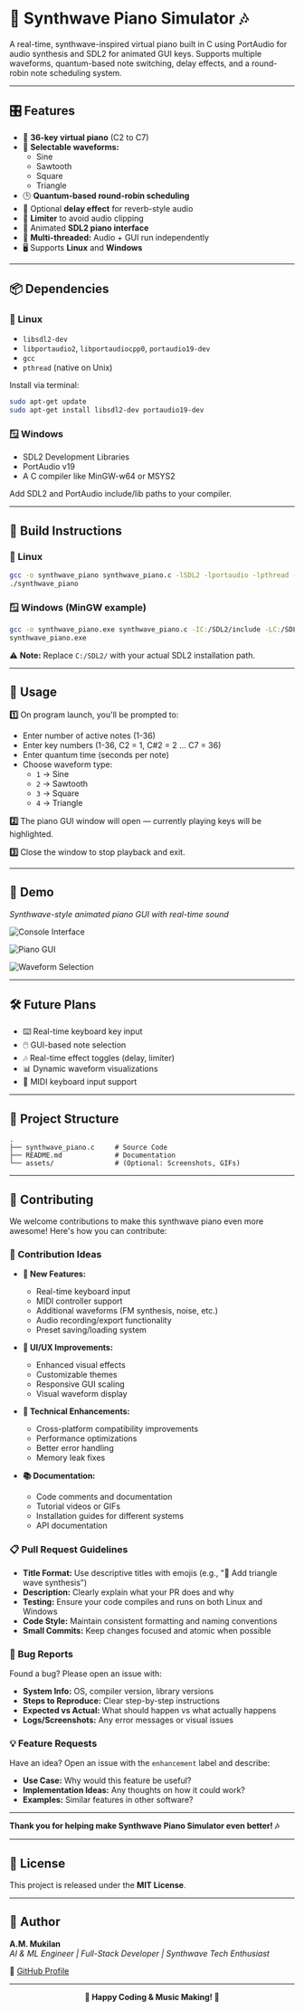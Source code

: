 # 🎹 Synthwave Piano Simulator 🎶


  A real-time, synthwave-inspired virtual piano built in C using PortAudio for audio synthesis and SDL2 for animated GUI keys.                                                                                   Supports multiple waveforms, quantum-based note switching, delay effects, and a round-robin note scheduling system.


---

## 🎛️ Features  

- 🎼 **36-key virtual piano** (C2 to C7)  
- 🎵 **Selectable waveforms:**
  - Sine  
  - Sawtooth  
  - Square  
  - Triangle  
- 🕒 **Quantum-based round-robin scheduling**  
- 🔂 Optional **delay effect** for reverb-style audio  
- 🚫 **Limiter** to avoid audio clipping  
- 🎹 Animated **SDL2 piano interface**
- 🧵 **Multi-threaded:** Audio + GUI run independently  
- 🖥️ Supports **Linux** and **Windows**

---

## 📦 Dependencies  

### 🐧 Linux  
- `libsdl2-dev`  
- `libportaudio2`, `libportaudiocpp0`, `portaudio19-dev`  
- `gcc`  
- `pthread` (native on Unix)

Install via terminal:
```bash
sudo apt-get update
sudo apt-get install libsdl2-dev portaudio19-dev
```

### 🪟 Windows
- SDL2 Development Libraries
- PortAudio v19
- A C compiler like MinGW-w64 or MSYS2

Add SDL2 and PortAudio include/lib paths to your compiler.

---

## 🔧 Build Instructions

### 🐧 Linux
```bash
gcc -o synthwave_piano synthwave_piano.c -lSDL2 -lportaudio -lpthread -lm
./synthwave_piano
```

### 🪟 Windows (MinGW example)
```bash
gcc -o synthwave_piano.exe synthwave_piano.c -IC:/SDL2/include -LC:/SDL2/lib -lmingw32 -lSDL2main -lSDL2 -lportaudio -lwinmm -lpthread -lm
synthwave_piano.exe
```

⚠️ **Note:** Replace `C:/SDL2/` with your actual SDL2 installation path.

---

## 📑 Usage

**1️⃣** On program launch, you'll be prompted to:
- Enter number of active notes (1-36)
- Enter key numbers (1-36, C2 = 1, C#2 = 2 … C7 = 36)
- Enter quantum time (seconds per note)
- Choose waveform type:
  - `1` → Sine
  - `2` → Sawtooth
  - `3` → Square
  - `4` → Triangle

**2️⃣** The piano GUI window will open — currently playing keys will be highlighted.

**3️⃣** Close the window to stop playback and exit.

---

## 📸 Demo

*Synthwave-style animated piano GUI with real-time sound*

![Console Interface](https://github.com/user-attachments/assets/a55e4a50-c46a-4764-b1cd-2fa262d84f5c)

![Piano GUI](https://github.com/user-attachments/assets/34673fdf-782b-454d-9e70-7e0dcbeb2e95)

![Waveform Selection](https://github.com/user-attachments/assets/0d70b70f-944b-438d-a21f-201c746259db)

---

## 🛠️ Future Plans

- ⌨️ Real-time keyboard key input
- 🖱️ GUI-based note selection
- 🎶 Real-time effect toggles (delay, limiter)
- 📊 Dynamic waveform visualizations
- 🎹 MIDI keyboard input support

---

## 📂 Project Structure

```
.
├── synthwave_piano.c     # Source Code
├── README.md             # Documentation
└── assets/               # (Optional: Screenshots, GIFs)
```

---

## 🚀 Contributing

We welcome contributions to make this synthwave piano even more awesome! Here's how you can contribute:



### 🎯 Contribution Ideas

- **🎹 New Features:**
  - Real-time keyboard input
  - MIDI controller support
  - Additional waveforms (FM synthesis, noise, etc.)
  - Audio recording/export functionality
  - Preset saving/loading system

- **🎨 UI/UX Improvements:**
  - Enhanced visual effects
  - Customizable themes
  - Responsive GUI scaling
  - Visual waveform display

- **🔧 Technical Enhancements:**
  - Cross-platform compatibility improvements
  - Performance optimizations
  - Better error handling
  - Memory leak fixes

- **📚 Documentation:**
  - Code comments and documentation
  - Tutorial videos or GIFs
  - Installation guides for different systems
  - API documentation

### 📋 Pull Request Guidelines

- **Title Format:** Use descriptive titles with emojis (e.g., "🎵 Add triangle wave synthesis")
- **Description:** Clearly explain what your PR does and why
- **Testing:** Ensure your code compiles and runs on both Linux and Windows
- **Code Style:** Maintain consistent formatting and naming conventions
- **Small Commits:** Keep changes focused and atomic when possible

### 🐛 Bug Reports

Found a bug? Please open an issue with:
- **System Info:** OS, compiler version, library versions
- **Steps to Reproduce:** Clear step-by-step instructions
- **Expected vs Actual:** What should happen vs what actually happens
- **Logs/Screenshots:** Any error messages or visual issues

### 💡 Feature Requests

Have an idea? Open an issue with the `enhancement` label and describe:
- **Use Case:** Why would this feature be useful?
- **Implementation Ideas:** Any thoughts on how it could work?
- **Examples:** Similar features in other software?

---

**Thank you for helping make Synthwave Piano Simulator even better! 🎶**

---

## 📑 License

This project is released under the **MIT License**.

---

## 🙌 Author

**A.M. Mukilan**  
*AI & ML Engineer | Full-Stack Developer | Synthwave Tech Enthusiast*

🔗 [GitHub Profile](https://github.com/MUKILAN0608)

---




<p align="center">
  <b>🎵 Happy Coding & Music Making! 🎵</b>
</p>

